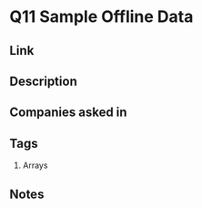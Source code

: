 # Q11 Sample Offline Data

## Link

## Description

## Companies asked in

## Tags

1. Arrays

## Notes